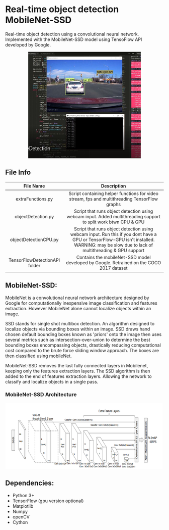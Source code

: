 # Real-time object detection MobileNet-SSD
Real-time object detection using a convolutional neural network. Implemented with the MobileNet-SSD model using TensoFlow API developed by Google.
<p align="center">
<img src="https://github.com/Dittam/Real-Time-Object-Detection/blob/master/screenshots/main.JPG" width="358" height="337">
</p>


## File Info

|          File Name          |                                        Description                                       |
|:--------------------:|:------------------------------------------------------------------------------------:|
| extraFunctions.py           | Script containing helper functions for video stream, fps and multithreading TensorFlow graphs                                                                       |
| objectDetection.py       | Script that runs object detection using webcam input. Added multithreading support to split work btwn CPU & GPU                                              |
| objectDetectionCPU.py       | Script that runs object detection using webcam input. Run this if you dont have a GPU or TensorFlow-GPU isn't installed. WARNING: may be slow due to lack of multithreading &  GPU support               |
| TensorFlowDetectionAPI folder | Contains the mobileNet-SSD model developed by Google. Retrained on the COCO 2017 dataset                        |


## MobileNet-SSD:
MobileNet is a convolutional neural network architecture designed by Google for computationally inexpensive image classification and features extraction. However MobileNet alone cannot localize objects within an image.

SSD stands for single shot multibox detection. An algorithm designed to localize objects via bounding boxes within an image. SSD draws hand chosen default bounding boxes known as 'priors' onto the image then uses several metrics such as intersection-over-union to determine the best bounding boxes encompassing objects, drastically reducing computational cost compared to the brute force sliding window approach. The boxes are then classified using mobileNet. 

MobileNet-SSD removes the last fully connected layers in Mobilenet, keeping only the features extraction layers. The SSD algorithm is then added to the end of features extraction layers. Allowing the network to classify and localize objects in a single pass. 

### MobileNet-SSD Architecture
<p align="left">
<img src="https://github.com/Dittam/Real-Time-Object-Detection/blob/master/screenshots/architecture.png" width="500" height="209">
</p> 



## Dependencies:
* Python 3+
* TensorFlow (gpu version optional)
* Matplotlib
* Numpy
* openCV
* Cython
